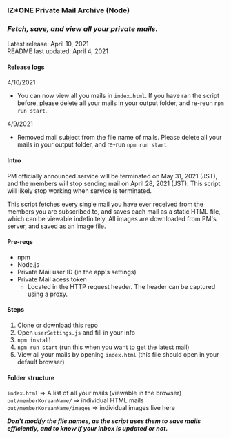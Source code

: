 ### IZ\*ONE Private Mail Archive (Node)

### ***Fetch, save, and view all your private mails.***

Latest release: April 10, 2021 <br />
README last updated: April 4, 2021

#### Release logs

4/10/2021
- You can now view all you mails in `index.html`. If you have ran the script before, please delete all your mails in your output folder, and re-reun `npm run start`. 

4/9/2021
- Removed mail subject from the file name of mails. Please delete all your mails in your output folder, and re-run `npm run start`
#### Intro

PM officially announced service will be terminated on May 31, 2021 (JST), and the members will stop sending mail on April 28, 2021 (JST). This script will likely stop working when service is terminated.

This script fetches every single mail you have ever received from the members you are subscribed to, and saves each mail as a static HTML file, which can be viewable indefinitely. All images are downloaded from PM's server, and saved as an image file.

#### Pre-reqs
- npm
- Node.js
- Private Mail user ID (in the app's settings)
- Private Mail acess token
  - Located in the HTTP request header. The header can be captured using a proxy.

#### Steps
1. Clone or download this repo
2. Open `userSettings.js` and fill in your info
3. `npm install`
4. `npm run start` (run this when you want to get the latest mail)
5. View all your mails by opening `index.html` (this file should open in your default browser)

#### Folder structure
`index.html` => A list of all your mails  (viewable in the browser)
<br />
`out/memberKoreanName/` => individual HTML mails 
<br />
`out/memberKoreanName/images` => individual images live here

***Don't modify the file names, as the script uses them to save mails efficiently, and to know if your inbox is updated or not.***

